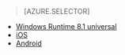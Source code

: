 > [AZURE.SELECTOR]
- [Windows Runtime 8.1 universal](notification-hubs-aspnet-backend-windows-dotnet-notify-users)
- [iOS](notification-hubs-aspnet-backend-ios-notify-users)
- [Android](notification-hubs-aspnet-backend-android-notify-users)

